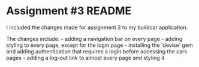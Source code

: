# Assignment #3 README

I included the changes made for assignment 3 to my buildcar application.

The changes include:
	- adding a navigation bar on every page
	- adding styling to every page, except for the login page
	- installing the 'devise' gem and adding authentication that requires a login before accessing the cars pages
	- adding a log-out link to almost every page and styling it
